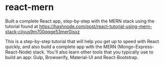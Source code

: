 # react-mern
Built a complete React app, step-by-step with the MERN stack using the tutorial found at https://hashnode.com/post/react-tutorial-using-mern-stack-ciiyus9m700qqge53mer0isxz

This is a step-by-step tutorial that will help you get up to speed with React quickly, and also build a complete app with the MERN (Mongo-Express-React-Node) stack. You'll also learn other tools that you typically use to build an app: Gulp, Browserify, Material-UI and React-Bootstrap.
